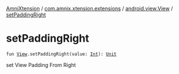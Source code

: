 [AmniXtension](../../index.md) / [com.amnix.xtension.extensions](../index.md) / [android.view.View](index.md) / [setPaddingRight](./set-padding-right.md)

# setPaddingRight

`fun `[`View`](https://developer.android.com/reference/android/view/View.html)`.setPaddingRight(value: `[`Int`](https://kotlinlang.org/api/latest/jvm/stdlib/kotlin/-int/index.html)`): `[`Unit`](https://kotlinlang.org/api/latest/jvm/stdlib/kotlin/-unit/index.html)

set View Padding From Right

